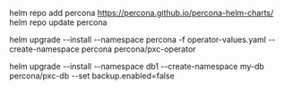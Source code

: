 helm repo add percona https://percona.github.io/percona-helm-charts/
helm repo update percona

helm upgrade --install --namespace percona -f operator-values.yaml --create-namespace percona percona/pxc-operator


helm upgrade --install --namespace db1 --create-namespace  my-db percona/pxc-db  --set backup.enabled=false
